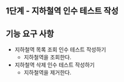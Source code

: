 ## 1단계 - 지하철역 인수 테스트 작성
## 기능 요구 사항

* 지하철역 목록 조회 인수 테스트 작성하기
  * 지하철역을 조회한다.
* 지하철역 삭제 인수 테스트 작성하기
  * 지하철역을 제거한다.